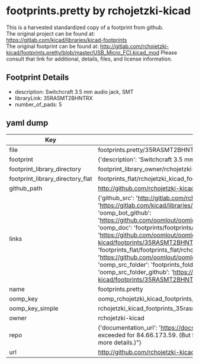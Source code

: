 # footprints.pretty by rchojetzki-kicad  
This is a harvested standardized copy of a footprint from github.  
The original project can be found at:  
https://gitlab.com/kicad/libraries/kicad-footprints  
The original footprint can be found at:
http://gitlab.com/rchojetzki-kicad/footprints.pretty/blob/master/USB_Micro_FCI.kicad_mod
Please consult that link for additional, details, files, and license information.  
## Footprint Details
* description: Switchcraft 3.5 mm audio jack, SMT  
* libraryLink: 35RASMT2BHNTRX  
* number_of_pads: 5  
## yaml dump  
| Key | Value |  
| --- | --- |  
| file | footprints.pretty/35RASMT2BHNTRX.kicad_mod |  
| footprint | {'description': 'Switchcraft 3.5 mm audio jack, SMT', 'libraryLink': '35RASMT2BHNTRX', 'number_of_pads': 5} |  
| footprint_library_directory | footprint_library_owner/rchojetzki-kicad_footprints.pretty |  
| footprint_library_directory_flat | footprints_flat/rchojetzki_kicad_footprints_35rasmt2bhntrx/working |  
| github_path | http://github.com/rchojetzki-kicad/footprints.pretty/blob/master/35RASMT2BHNTRX.kicad_mod |  
| links | {'github_src': 'http://gitlab.com/rchojetzki-kicad/footprints.pretty/blob/master/USB_Micro_FCI.kicad_mod', 'github_src_repo': 'https://gitlab.com/kicad/libraries/kicad-footprints', 'oomp_bot': 'footprints/rchojetzki_kicad_footprints_35rasmt2bhntrx/working', 'oomp_bot_github': 'https://github.com/oomlout/oomlout_oomp_footprint_bot/tree/main/footprints/rchojetzki_kicad_footprints_35rasmt2bhntrx/working', 'oomp_doc': 'footprints/footprints/rchojetzki-kicad/footprints/35RASMT2BHNTRX/working/', 'oomp_doc_github': 'https://github.com/oomlout/oomlout_oomp_footprint_doc/tree/main/footprints/footprints/rchojetzki-kicad/footprints/35RASMT2BHNTRX/working', 'oomp_src_flat': 'footprints_flat/footprints_flat/rchojetzki_kicad_footprints_35rasmt2bhntrx/working', 'oomp_src_flat_github': 'https://github.com/oomlout/oomlout_oomp_footprint_src/tree/main/footprints_flat/rchojetzki_kicad_footprints_35rasmt2bhntrx/working', 'oomp_src_folder': 'footprints_folder/footprints_folder/rchojetzki-kicad/footprints/35RASMT2BHNTRX/working', 'oomp_src_folder_github': 'https://github.com/oomlout/oomlout_oomp_footprint_src/tree/main/footprints_folder/rchojetzki-kicad/footprints/35RASMT2BHNTRX/working'} |  
| name | footprints.pretty |  
| oomp_key | oomp_rchojetzki_kicad_footprints_35rasmt2bhntrx |  
| oomp_key_simple | rchojetzki_kicad_footprints_35rasmt2bhntrx |  
| owner | rchojetzki-kicad |  
| repo | {'documentation_url': 'https://docs.github.com/rest/overview/resources-in-the-rest-api#rate-limiting', 'message': "API rate limit exceeded for 84.66.173.59. (But here's the good news: Authenticated requests get a higher rate limit. Check out the documentation for more details.)"} |  
| url | http://github.com/rchojetzki-kicad/footprints.pretty |  

